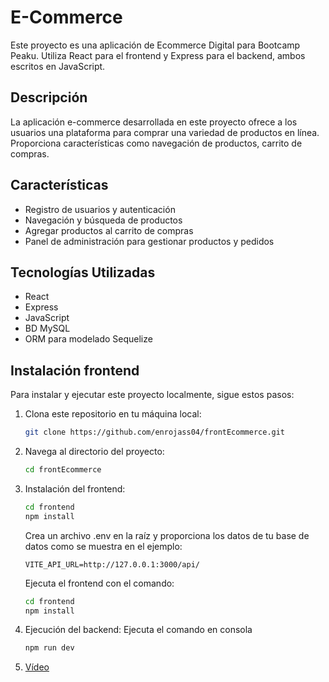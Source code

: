 # E-Commerce 

Este proyecto es una aplicación de Ecommerce Digital para Bootcamp Peaku. Utiliza React para el frontend y Express para el backend, ambos escritos en JavaScript.

## Descripción

La aplicación e-commerce desarrollada en este proyecto ofrece a los usuarios una plataforma para comprar una variedad de productos en línea. Proporciona características como navegación de productos, carrito de compras.

## Características

- Registro de usuarios y autenticación
- Navegación y búsqueda de productos
- Agregar productos al carrito de compras
- Panel de administración para gestionar productos y pedidos

## Tecnologías Utilizadas

- React
- Express
- JavaScript
- BD MySQL
- ORM para modelado Sequelize

## Instalación frontend

Para instalar y ejecutar este proyecto localmente, sigue estos pasos:

1. Clona este repositorio en tu máquina local:

   ```bash
   git clone https://github.com/enrojass04/frontEcommerce.git

2. Navega al directorio del proyecto:
    ```bash
    cd frontEcommerce

    ```

3. Instalación del frontend:
    ```bash
    cd frontend
    npm install
    ```
    Crea un archivo .env en la raíz y proporciona los datos de tu base de datos como se muestra en el ejemplo:
    ```
    VITE_API_URL=http://127.0.0.1:3000/api/
    ```
    Ejecuta el frontend con el comando:
    ```bash
    cd frontend
    npm install
    ```

4. Ejecución del backend:
    Ejecuta el comando en consola
    ```bash
   npm run dev
    ```

5. [Vídeo](http://ejemplo.com)
